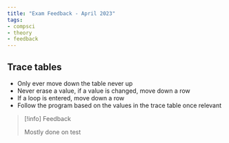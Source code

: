 ```yaml
---
title: "Exam Feedback - April 2023"
tags:
- compsci
- theory
- feedback
---
```


## Trace tables

- Only ever move down the table never up
- Never erase a value, if a value is changed, move down a row
- If a loop is entered, move down a row
- Follow the program based on the values in the trace table once relevant

> [!info] Feedback
>
>Mostly done on test





‎‎